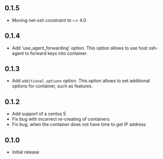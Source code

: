 ## 0.1.5

* Moving net-ssh constraint to ~> 4.0

## 0.1.4

* Add 'use_agent_forwarding' option. This option allows to use host ssh-agent to forward keys into container.

## 0.1.3

* Add `additional_options` option. This option allows to set additional options for container, such as features.

## 0.1.2

* Add support of a centos 5
* Fix bug with incorrect re-creating of containers
* Fix bug, when the container does not have time to get IP address

## 0.1.0

* Initial release
